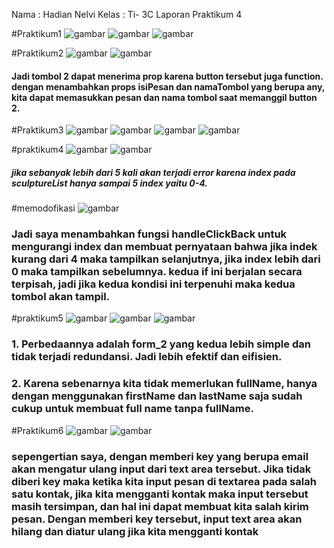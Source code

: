 Nama : Hadian Nelvi
Kelas : Ti- 3C
Laporan Praktikum 4

#Praktikum1
![gambar](img/foto1.png)
![gambar](img/foto2.png)
![gambar](img/foto3.png)

#Praktikum2
![gambar](img/foto4.png)
![gambar](img/foto5.png)
#### Jadi tombol 2 dapat menerima prop karena button tersebut juga function. dengan menambahkan props isiPesan dan namaTombol yang berupa any, kita dapat memasukkan pesan dan nama tombol saat memanggil button 2.

#Praktikum3
![gambar](img/foto6.png)
![gambar](img/foto7.png)
![gambar](img/foto8.png)
![gambar](img/foto9.png)

#praktikum4
![gambar](img/foto10.png)
![gambar](img/foto11.png)
##### jika sebanyak lebih dari 5 kali akan terjadi error karena index pada sculptureList hanya sampai 5 index yaitu 0-4.
#memodofikasi
![gambar](img/foto12.png)
### Jadi saya menambahkan fungsi handleClickBack untuk mengurangi index dan membuat pernyataan bahwa jika indek kurang dari 4 maka tampilkan selanjutnya, jika index lebih dari 0 maka tampilkan sebelumnya. kedua if ini berjalan secara terpisah, jadi jika kedua kondisi ini terpenuhi maka kedua tombol akan tampil.

#praktikum5
![gambar](img/foto13.png)
![gambar](img/foto14.png)
![gambar](img/foto15.png)
### 1. Perbedaannya adalah form_2 yang kedua lebih simple dan tidak terjadi redundansi. Jadi lebih efektif dan eifisien.
### 2. Karena sebenarnya kita tidak memerlukan fullName, hanya dengan menggunakan firstName dan lastName saja sudah cukup untuk membuat full name tanpa fullName.

#Praktikum6
![gambar](img/foto16.png)
![gambar](img/foto17.png)
### sepengertian saya, dengan memberi key yang berupa email akan mengatur ulang input dari text area tersebut. Jika tidak diberi key maka ketika kita input pesan di textarea pada salah satu kontak, jika kita mengganti kontak maka input tersebut masih tersimpan, dan hal ini dapat membuat kita salah kirim pesan. Dengan memberi key tersebut, input text area akan hilang dan diatur ulang jika kita mengganti kontak